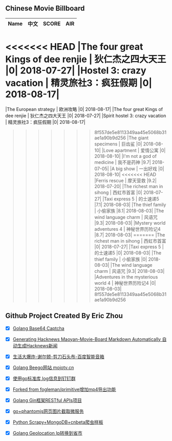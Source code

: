 ## Chinese Movie Billboard
|   Name          | 中文           | SCORE   |  AIR|
|:-------------:|:-------------:| :-----:|:-----:|
<<<<<<< HEAD
|The four great Kings of dee renjie | 狄仁杰之四大天王 |0| 2018-07-27|
|Hostel 3: crazy vacation | 精灵旅社3：疯狂假期 |0| 2018-08-17|
=======
|The European strategy | 欧洲攻略 |0| 2018-08-17|
|The four great Kings of dee renjie | 狄仁杰之四大天王 |0| 2018-07-27|
|Spirit hostel 3: crazy vacation | 精灵旅社3：疯狂假期 |0| 2018-08-17|
>>>>>>> 8f557de5e8113349aa45e5068b31ae1a90b9d256
|The giant specimens | 巨齿鲨 |0| 2018-08-10|
|Love apartment | 爱情公寓 |0| 2018-08-10|
|I&#39;m not a god of medicine | 我不是药神 |9.7| 2018-07-05|
|A big show | 一出好戏 |0| 2018-08-10|
<<<<<<< HEAD
|Ferris rescue | 摩天营救 |9.2| 2018-07-20|
|The richest man in sihong | 西虹市首富 |0| 2018-07-27|
|Taxi express 5 | 的士速递5 |7.1| 2018-08-03|
|The thief family | 小偷家族 |8.1| 2018-08-03|
|The wind language charm | 风语咒 |9.3| 2018-08-03|
|Mystery world adventures 4 | 神秘世界历险记4 |8.7| 2018-08-03|
=======
|The richest man in sihong | 西虹市首富 |0| 2018-07-27|
|Taxi express 5 | 的士速递5 |0| 2018-08-03|
|The thief family | 小偷家族 |0| 2018-08-03|
|The wind language charm | 风语咒 |9.3| 2018-08-03|
|Adventures in the mysterious world 4 | 神秘世界历险记4 |0| 2018-08-03|
>>>>>>> 8f557de5e8113349aa45e5068b31ae1a90b9d256


## Github Project Created By Eric Zhou

- [x] [Golang Base64 Captcha](https://github.com/mojocn/base64Captcha)
- [x] [Generating Hacknews Maoyan-Movie-Board Markdown Automatically 自动生成Hacknews新闻](https://github.com/dejavuzhou/md-genie)
- [x] [生活大爆炸-谢尔顿-剪刀石头布-百度智能音箱](https://github.com/mojocn/dueros-bang-game)
- [x] [Golang Beego网站 mojotv.cn](https://github.com/mojocn/www.mojotv.cn)
- [x] [使用go标准库,log信息到钉钉群](https://github.com/mojocn/dooger)
- [x] [Forked from fogleman/primitive增加mp4导出功能](https://github.com/mojocn/primitive)
- [x] [Golang Gin框架RESTful APIs项目](https://github.com/JJJJJJJerk/ezier-golang-web-api-framework)
- [x] [go+phantomjs网页图片截取微服务](https://github.com/mojocn/screen_shot)
- [x] [Python Scrapy+MongoDB+cnbeta爬虫样板](https://github.com/mojocn/scrapy_mongodb_boilerplate_cnbeta)
- [x] [Golang Geolocation Ip转换到省市](https://github.com/mojocn/ip2location)





